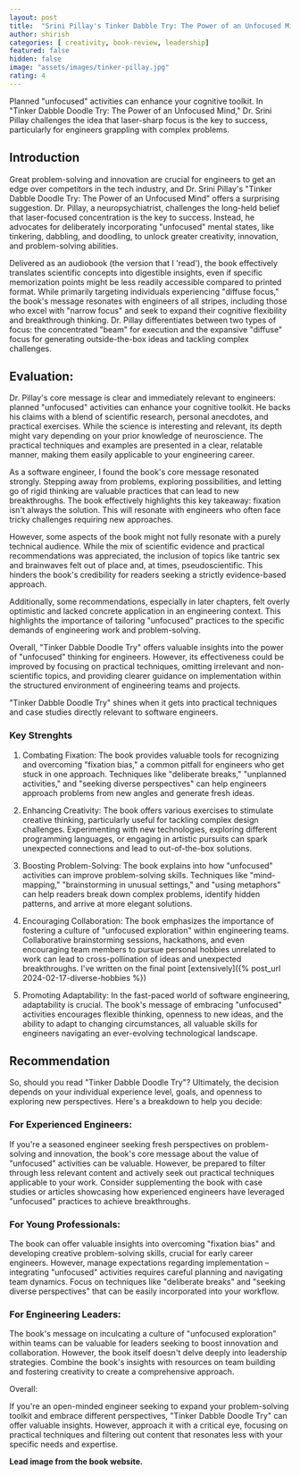 ```yaml
---
layout: post
title:  "Srini Pillay's Tinker Dabble Try: The Power of an Unfocused Mind, A book review"
author: shirish
categories: [ creativity, book-review, leadership]
featured: false
hidden: false
image: "assets/images/tinker-pillay.jpg"
rating: 4
---
```


Planned "unfocused" activities can enhance your cognitive toolkit. In "Tinker Dabble Doodle Try: The Power of an Unfocused Mind," Dr. Srini Pillay challenges the idea that laser-sharp focus is the key to success, particularly for engineers grappling with complex problems.

## Introduction

Great problem-solving and innovation are crucial for engineers to get an edge over competitors in the tech industry, and Dr. Srini Pillay's "Tinker Dabble Doodle Try: The Power of an Unfocused Mind" offers a surprising suggestion. Dr. Pillay, a neuropsychiatrist, challenges the long-held belief that laser-focused concentration is the key to success. Instead, he advocates for deliberately incorporating "unfocused" mental states, like tinkering, dabbling, and doodling, to unlock greater creativity, innovation, and problem-solving abilities.

Delivered as an audiobook (the version that I 'read'), the book effectively translates scientific concepts into digestible insights, even if specific memorization points might be less readily accessible compared to printed format. While primarily targeting individuals experiencing "diffuse focus," the book's message resonates with engineers of all stripes, including those who excel with "narrow focus" and seek to expand their cognitive flexibility and breakthrough thinking. Dr. Pillay differentiates between two types of focus: the concentrated "beam" for execution and the expansive "diffuse" focus for generating outside-the-box ideas and tackling complex challenges.

## Evaluation:

Dr. Pillay's core message is clear and immediately relevant to engineers: planned "unfocused" activities can enhance your cognitive toolkit. He backs his claims with a blend of scientific research, personal anecdotes, and practical exercises. While the science is interesting and relevant, its depth might vary depending on your prior knowledge of neuroscience. The practical techniques and examples are presented in a clear, relatable manner, making them easily applicable to your engineering career.

As a software engineer, I found the book's core message resonated strongly. Stepping away from problems, exploring possibilities, and letting go of rigid thinking are valuable practices that can lead to new breakthroughs. The book effectively highlights this key takeaway: fixation isn't always the solution. This will resonate with engineers who often face tricky challenges requiring new approaches.

However, some aspects of the book might not fully resonate with a purely technical audience. While the mix of scientific evidence and practical recommendations was appreciated, the inclusion of topics like tantric sex and brainwaves felt out of place and, at times, pseudoscientific. This hinders the book's credibility for readers seeking a strictly evidence-based approach.

Additionally, some recommendations, especially in later chapters, felt overly optimistic and lacked concrete application in an engineering context. This highlights the importance of tailoring "unfocused" practices to the specific demands of engineering work and problem-solving.

Overall, "Tinker Dabble Doodle Try" offers valuable insights into the power of "unfocused" thinking for engineers. However, its effectiveness could be improved by focusing on practical techniques, omitting irrelevant and non-scientific topics, and providing clearer guidance on implementation within the structured environment of engineering teams and projects.

"Tinker Dabble Doodle Try" shines when it gets into practical techniques and case studies directly relevant to software engineers. 

### Key Strenghts

1. Combating Fixation: The book provides valuable tools for recognizing and overcoming "fixation bias," a common pitfall for engineers who get stuck in one approach. Techniques like "deliberate breaks," "unplanned activities," and "seeking diverse perspectives" can help engineers approach problems from new angles and generate fresh ideas.

2. Enhancing Creativity: The book offers various exercises to stimulate creative thinking, particularly useful for tackling complex design challenges. Experimenting with new technologies, exploring different programming languages, or engaging in artistic pursuits can spark unexpected connections and lead to out-of-the-box solutions.

3. Boosting Problem-Solving: The book explains into how "unfocused" activities can improve problem-solving skills. Techniques like "mind-mapping," "brainstorming in unusual settings," and "using metaphors" can help readers break down complex problems, identify hidden patterns, and arrive at more elegant solutions.

4. Encouraging Collaboration: The book emphasizes the importance of fostering a culture of "unfocused exploration" within engineering teams. Collaborative brainstorming sessions, hackathons, and even encouraging team members to pursue personal hobbies unrelated to work can lead to cross-pollination of ideas and unexpected breakthroughs. I've written on the final point [extensively]({% post_url 2024-02-17-diverse-hobbies %}) 

5. Promoting Adaptability: In the fast-paced world of software engineering, adaptability is crucial. The book's message of embracing "unfocused" activities encourages flexible thinking, openness to new ideas, and the ability to adapt to changing circumstances, all valuable skills for engineers navigating an ever-evolving technological landscape.

## Recommendation

So, should you read "Tinker Dabble Doodle Try"? Ultimately, the decision depends on your individual experience level, goals, and openness to exploring new perspectives. Here's a breakdown to help you decide:

### For Experienced Engineers:

If you're a seasoned engineer seeking fresh perspectives on problem-solving and innovation, the book's core message about the value of "unfocused" activities can be valuable. However, be prepared to filter through less relevant content and actively seek out practical techniques applicable to your work. Consider supplementing the book with case studies or articles showcasing how experienced engineers have leveraged "unfocused" practices to achieve breakthroughs.

### For Young Professionals:

The book can offer valuable insights into overcoming "fixation bias" and developing creative problem-solving skills, crucial for early career engineers. However, manage expectations regarding implementation – integrating "unfocused" activities requires careful planning and navigating team dynamics. Focus on techniques like "deliberate breaks" and "seeking diverse perspectives" that can be easily incorporated into your workflow.

### For Engineering Leaders:

The book's message on inculcating a culture of "unfocused exploration" within teams can be valuable for leaders seeking to boost innovation and collaboration. However, the book itself doesn't delve deeply into leadership strategies. Combine the book's insights with resources on team building and fostering creativity to create a comprehensive approach.

Overall:

If you're an open-minded engineer seeking to expand your problem-solving toolkit and embrace different perspectives, "Tinker Dabble Doodle Try" can offer valuable insights. However, approach it with a critical eye, focusing on practical techniques and filtering out content that resonates less with your specific needs and expertise. 

__Lead image from the book website.__